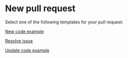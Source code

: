 # New pull request

Select one of the following templates for your pull request:


[New code example](https://github.com/Doug-AWS/code-examples?template=new-example-template.md)

[Resolve issue](https://github.com/Doug-AWS/code-examples?template=resolve-issue-template.md)

[Update code example](https://github.com/Doug-AWS/code-examples?template=update-example-template.md)

